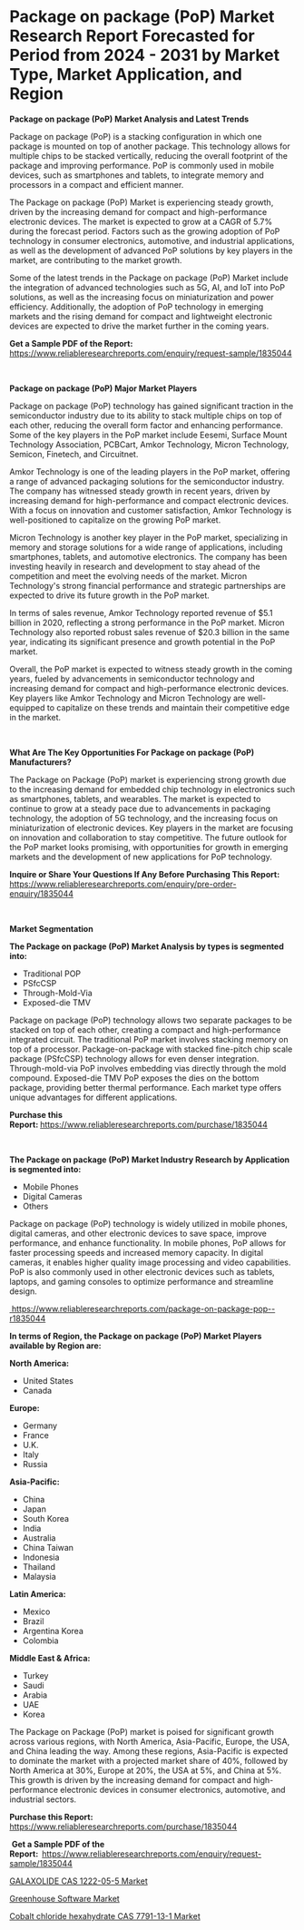 <p><h1>Package on package (PoP) Market Research Report Forecasted for Period from 2024 -  2031 by Market Type, Market Application, and Region</h1></p><p><strong>Package on package (PoP) Market Analysis and Latest Trends</strong></p>
<p><p>Package on package (PoP) is a stacking configuration in which one package is mounted on top of another package. This technology allows for multiple chips to be stacked vertically, reducing the overall footprint of the package and improving performance. PoP is commonly used in mobile devices, such as smartphones and tablets, to integrate memory and processors in a compact and efficient manner.</p><p>The Package on package (PoP) Market is experiencing steady growth, driven by the increasing demand for compact and high-performance electronic devices. The market is expected to grow at a CAGR of 5.7% during the forecast period. Factors such as the growing adoption of PoP technology in consumer electronics, automotive, and industrial applications, as well as the development of advanced PoP solutions by key players in the market, are contributing to the market growth.</p><p>Some of the latest trends in the Package on package (PoP) Market include the integration of advanced technologies such as 5G, AI, and IoT into PoP solutions, as well as the increasing focus on miniaturization and power efficiency. Additionally, the adoption of PoP technology in emerging markets and the rising demand for compact and lightweight electronic devices are expected to drive the market further in the coming years.</p></p>
<p><strong>Get a Sample PDF of the Report:&nbsp;</strong> <a href="https://www.reliableresearchreports.com/enquiry/request-sample/1835044">https://www.reliableresearchreports.com/enquiry/request-sample/1835044</a></p>
<p>&nbsp;</p>
<p><strong>Package on package (PoP) Major Market Players</strong></p>
<p><p>Package on package (PoP) technology has gained significant traction in the semiconductor industry due to its ability to stack multiple chips on top of each other, reducing the overall form factor and enhancing performance. Some of the key players in the PoP market include Eesemi, Surface Mount Technology Association, PCBCart, Amkor Technology, Micron Technology, Semicon, Finetech, and Circuitnet.</p><p>Amkor Technology is one of the leading players in the PoP market, offering a range of advanced packaging solutions for the semiconductor industry. The company has witnessed steady growth in recent years, driven by increasing demand for high-performance and compact electronic devices. With a focus on innovation and customer satisfaction, Amkor Technology is well-positioned to capitalize on the growing PoP market.</p><p>Micron Technology is another key player in the PoP market, specializing in memory and storage solutions for a wide range of applications, including smartphones, tablets, and automotive electronics. The company has been investing heavily in research and development to stay ahead of the competition and meet the evolving needs of the market. Micron Technology's strong financial performance and strategic partnerships are expected to drive its future growth in the PoP market.</p><p>In terms of sales revenue, Amkor Technology reported revenue of $5.1 billion in 2020, reflecting a strong performance in the PoP market. Micron Technology also reported robust sales revenue of $20.3 billion in the same year, indicating its significant presence and growth potential in the PoP market.</p><p>Overall, the PoP market is expected to witness steady growth in the coming years, fueled by advancements in semiconductor technology and increasing demand for compact and high-performance electronic devices. Key players like Amkor Technology and Micron Technology are well-equipped to capitalize on these trends and maintain their competitive edge in the market.</p></p>
<p>&nbsp;</p>
<p><strong>What Are The Key Opportunities For Package on package (PoP) Manufacturers?</strong></p>
<p><p>The Package on Package (PoP) market is experiencing strong growth due to the increasing demand for embedded chip technology in electronics such as smartphones, tablets, and wearables. The market is expected to continue to grow at a steady pace due to advancements in packaging technology, the adoption of 5G technology, and the increasing focus on miniaturization of electronic devices. Key players in the market are focusing on innovation and collaboration to stay competitive. The future outlook for the PoP market looks promising, with opportunities for growth in emerging markets and the development of new applications for PoP technology.</p></p>
<p><strong>Inquire or Share Your Questions If Any Before Purchasing This Report:</strong> <a href="https://www.reliableresearchreports.com/enquiry/pre-order-enquiry/1835044">https://www.reliableresearchreports.com/enquiry/pre-order-enquiry/1835044</a></p>
<p>&nbsp;</p>
<p><strong>Market Segmentation</strong></p>
<p><strong>The Package on package (PoP) Market Analysis by types is segmented into:</strong></p>
<p><ul><li>Traditional POP</li><li>PSfcCSP</li><li>Through-Mold-Via</li><li>Exposed-die TMV</li></ul></p>
<p><p>Package on package (PoP) technology allows two separate packages to be stacked on top of each other, creating a compact and high-performance integrated circuit. The traditional PoP market involves stacking memory on top of a processor. Package-on-package with stacked fine-pitch chip scale package (PSfcCSP) technology allows for even denser integration. Through-mold-via PoP involves embedding vias directly through the mold compound. Exposed-die TMV PoP exposes the dies on the bottom package, providing better thermal performance. Each market type offers unique advantages for different applications.</p></p>
<p><strong>Purchase this Report:&nbsp;</strong><a href="https://www.reliableresearchreports.com/purchase/1835044">https://www.reliableresearchreports.com/purchase/1835044</a></p>
<p>&nbsp;</p>
<p><strong>The Package on package (PoP) Market Industry Research by Application is segmented into:</strong></p>
<p><ul><li>Mobile Phones</li><li>Digital Cameras</li><li>Others</li></ul></p>
<p><p>Package on package (PoP) technology is widely utilized in mobile phones, digital cameras, and other electronic devices to save space, improve performance, and enhance functionality. In mobile phones, PoP allows for faster processing speeds and increased memory capacity. In digital cameras, it enables higher quality image processing and video capabilities. PoP is also commonly used in other electronic devices such as tablets, laptops, and gaming consoles to optimize performance and streamline design.</p></p>
<p><a href="https://www.reliableresearchreports.com/package-on-package-pop--r1835044">&nbsp;https://www.reliableresearchreports.com/package-on-package-pop--r1835044</a></p>
<p><strong>In terms of Region, the Package on package (PoP) Market Players available by Region are:</strong></p>
<p>
    <p> <strong> North America: </strong>
        <ul>
            <li>United States</li>
            <li>Canada</li>
        </ul>
        </p> 
    <p> <strong> Europe: </strong>
        <ul>
            <li>Germany</li>
            <li>France</li>
            <li>U.K.</li>
            <li>Italy</li>
            <li>Russia</li>
        </ul>
        </p> 
    <p> <strong> Asia-Pacific: </strong>
        <ul>
            <li>China</li>
            <li>Japan</li>
            <li>South Korea</li>
            <li>India</li>
            <li>Australia</li>
            <li>China Taiwan</li>
            <li>Indonesia</li>
            <li>Thailand</li>
            <li>Malaysia</li>
        </ul>
        </p> 
    <p> <strong> Latin America: </strong>
        <ul>
            <li>Mexico</li>
            <li>Brazil</li>
            <li>Argentina Korea</li>
            <li>Colombia</li>
        </ul>
        </p> 
    <p> <strong> Middle East & Africa: </strong>
        <ul>
            <li>Turkey</li>
            <li>Saudi</li>
            <li>Arabia</li>
            <li>UAE</li>
            <li>Korea</li>
        </ul>
    </p>
    </p>
<p><p>The Package on Package (PoP) market is poised for significant growth across various regions, with North America, Asia-Pacific, Europe, the USA, and China leading the way. Among these regions, Asia-Pacific is expected to dominate the market with a projected market share of 40%, followed by North America at 30%, Europe at 20%, the USA at 5%, and China at 5%. This growth is driven by the increasing demand for compact and high-performance electronic devices in consumer electronics, automotive, and industrial sectors.</p></p>
<p><strong>Purchase this Report: </strong><a href="https://www.reliableresearchreports.com/purchase/1835044">https://www.reliableresearchreports.com/purchase/1835044</a></p>
<p>&nbsp;<strong>Get a Sample PDF of the Report:&nbsp;&nbsp;</strong><a href="https://www.reliableresearchreports.com/enquiry/request-sample/1835044">https://www.reliableresearchreports.com/enquiry/request-sample/1835044</a></p>
<p><strong></strong></p>
<p><p><a href="https://github.com/ORAZITOM/Market-Research-Report-List-1/blob/main/galaxolide-cas-1222-05-5-market.md">GALAXOLIDE CAS 1222-05-5 Market</a></p><p><a href="https://github.com/JosephWillisbXXgf/Market-Research-Report-List-1/blob/main/greenhouse-software-market.md">Greenhouse Software Market</a></p><p><a href="https://github.com/verajwilson971/Market-Research-Report-List-1/blob/main/cobalt-chloride-hexahydrate-cas-7791-13-1-market.md">Cobalt chloride hexahydrate CAS 7791-13-1 Market</a></p></p>